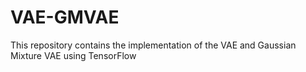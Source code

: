 # VAE-GMVAE
This repository contains the implementation of the VAE and Gaussian Mixture VAE using TensorFlow
